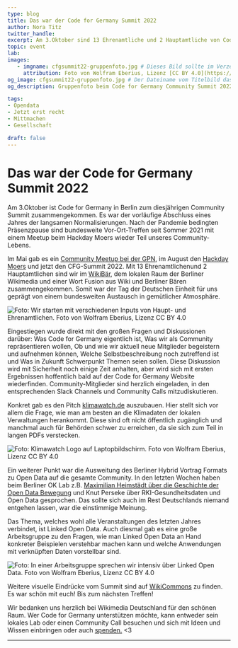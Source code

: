 ```yaml
---
type: blog 
title: Das war der Code for Germany Summit 2022
author: Nora Titz 
twitter_handle: 
excerpt: Am 3.Oktober sind 13 Ehrenamtliche und 2 Hauptamtliche von Code for Germany in Berlin zum Community Summit 2022 zusammengekommen. 
topic: event 
lab:
images:
   - imgname: cfgsummit22-gruppenfoto.jpg # Dieses Bild sollte im Verzeichnis static/blog existieren
     attribution: Foto von Wolfram Eberius, Lizenz [CC BY 4.0](https://creativecommons.org/licenses/by/4.0/)
og_image: cfgsummit22-gruppenfoto.jpg # Der Dateiname vom Titelbild das kann das selbe sein wie unter images und sollte auch unter static/blog liegen
og_description: Gruppenfoto beim Code for Germany Community Summit 2022 im WikiBär Berlin # Der alt Text zum Titelbild

tags:
- Opendata
- Jetzt erst recht
- Mittmachen
- Gesellschaft

draft: false 
---
```


# Das war der Code for Germany Summit 2022

Am 3.Oktober ist Code for Germany in Berlin zum diesjährigen Community Summit zusammengekommen. Es war der vorläufige Abschluss eines Jahres 
der langsamen Normalisierungen. Nach der Pandemie bedingten Präsenzpause sind bundesweite Vor-Ort-Treffen seit Sommer 2021 mit einem Meetup 
beim Hackday Moers wieder Teil unseres Community-Lebens.

Im Mai gab es ein [Community Meetup bei der GPN](https://ok-lab-karlsruhe.de/projekte/gpn/), im August den [Hackday Moers](https://www.codeforniederrhein.de/hackday-2022/) 
und jetzt den CFG-Summit 2022. Mit 13 Ehrenamtlichenund 2 Hauptamtlichen sind wir im [WikiBär](https://de.wikipedia.org/wiki/Wikipedia:WikiB%C3%A4r), 
dem lokalen Raum der Berliner Wikimedia und einer Wort Fusion aus Wiki und Berliner Bären zusammengekommen. Somit war der Tag der Deutschen Einheit 
für uns geprägt von einem bundesweiten Austausch in gemütlicher Atmosphäre. 

![Foto: Wir starten mit verschiedenen Inputs von Haupt- und Ehrenamtlichen. Foto von Wolfram Eberius, Lizenz [CC BY 4.0]](cfgsummit22-einstieg.jpg)

Eingestiegen wurde direkt mit den großen Fragen und Diskussionen darüber: Was Code for Germany eigentlich ist, Was wir als Community repräsentieren 
wollen, Ob und wie wir aktuell neue Mitglieder begeistern und aufnehmen können, Welche Selbstbeschreibung noch zutreffend ist und Was in Zukunft 
Schwerpunkt Themen seien sollen. Diese Diskussion wird mit Sicherheit noch einige Zeit anhalten, aber wird sich mit ersten Ergebnissen hoffentlich 
bald auf der Code for Germany Website wiederfinden. Community-Mitglieder sind herzlich eingeladen, in den entsprechenden Slack Channels und Community 
Calls mitzudiskutieren.

Konkret gab es den Pitch [klimawatch.de](https://klimawatch.de/) auszubauen. Hier stellt sich vor allem die Frage, wie man am besten an die Klimadaten 
der lokalen Verwaltungen herankommt. Diese sind oft nicht öffentlich zugänglich und manchmal auch für Behörden schwer zu erreichen, da sie sich zum Teil 
in langen PDFs verstecken. 

![Foto: Klimawatch Logo auf Laptopbildschirm. Foto von Wolfram Eberius, Lizenz [CC BY 4.0]](cfgsummit22-klimawatch.jpg)

Ein weiterer Punkt war die Ausweitung des Berliner Hybrid Vortrag Formats zu Open Data auf die gesamte Community. In den letzten Wochen haben beim Berliner
OK Lab z.B. [Maximilian Heimstädt über die Geschichte der Open Data Bewegung](https://video.codefor.de/w/mkJiUKpxeqKjemHPWVxccq) und Knut Perseke über 
RKI-Gesundheitsdaten und Open Data gesprochen. Das sollte sich auch im Rest Deutschlands niemand entgehen lassen, war die einstimmige Meinung. 

Das Thema, welches wohl alle Veranstaltungen des letzten Jahres verbindet, ist Linked Open Data. Auch diesmal gab es eine große Arbeitsgruppe zu den Fragen, 
wie man Linked Open Data an Hand konkreter Beispielen verstehbar machen kann und welche Anwendungen mit verknüpften Daten vorstellbar sind. 

![Foto: In einer Arbeitsgruppe sprechen wir intensiv über Linked Open Data. Foto von Wolfram Eberius, Lizenz [CC BY 4.0]](cfgsummit22-arbeitsgruppen.jpg)

Weitere visuelle Eindrücke vom Summit sind auf [WikiCommons](https://commons.wikimedia.org/wiki/Category:Code_For_Germany_Summit,_03.10.2022) zu finden. Es war schön mit euch! Bis zum nächsten Treffen! 

Wir bedanken uns herzlich bei Wikimedia Deutschland für den schönen Raum. Wer Code for Germany unterstützen möchte, kann entweder sein lokales Lab oder 
einen Community Call besuchen und sich mit Ideen und Wissen einbringen oder auch [spenden.](https://www.betterplace.org/de/projects/66473-unterstuetze-die-open-knowledge-labs) <3 

---

[CC BY 4.0]: https://creativecommons.org/licenses/by/4.0/
